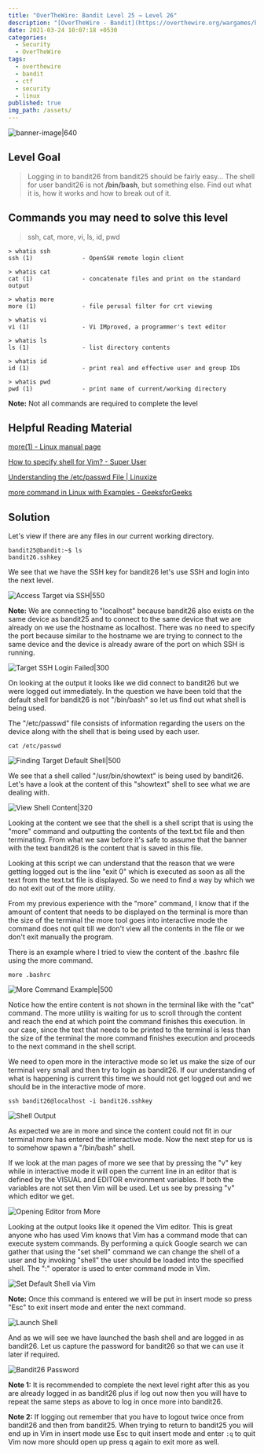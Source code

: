 ```yaml
---
title: "OverTheWire: Bandit Level 25 → Level 26"
description: "[OverTheWire - Bandit](https://overthewire.org/wargames/bandit/bandit26.html)"
date: 2021-03-24 10:07:18 +0530
categories:
  - Security
  - OverTheWire
tags:
  - overthewire
  - bandit
  - ctf
  - security
  - linux
published: true
img_path: /assets/
---
```


![banner-image|640](overthewire-banner.png)

## Level Goal

> Logging in to bandit26 from bandit25 should be fairly easy… The shell for user bandit26 is not **/bin/bash**, but something else. Find out what it is, how it works and how to break out of it.

## Commands you may need to solve this level

> ssh, cat, more, vi, ls, id, pwd

```
> whatis ssh  
ssh (1)              - OpenSSH remote login client

> whatis cat  
cat (1)              - concatenate files and print on the standard output

> whatis more  
more (1)             - file perusal filter for crt viewing

> whatis vi  
vi (1)               - Vi IMproved, a programmer's text editor

> whatis ls  
ls (1)               - list directory contents

> whatis id  
id (1)               - print real and effective user and group IDs

> whatis pwd  
pwd (1)              - print name of current/working directory
```

**Note:** Not all commands are required to complete the level

## Helpful Reading Material

[more(1) - Linux manual page](https://man7.org/linux/man-pages/man1/more.1.html)

[How to specify shell for Vim? - Super User](https://superuser.com/questions/287994/how-to-specify-shell-for-vim)

[Understanding the /etc/passwd File \| Linuxize](https://linuxize.com/post/etc-passwd-file/)

[more command in Linux with Examples - GeeksforGeeks](https://www.geeksforgeeks.org/more-command-in-linux-with-examples/)

## Solution

Let's view if there are any files in our current working directory.

```
bandit25@bandit:~$ ls
bandit26.sshkey
```

We see that we have the SSH key for bandit26 let's use SSH and login into the next level.

![Access Target via SSH|550](images/bandit-25-26/target-ssh-login.png)

**Note:** We are connecting to "localhost" because bandit26 also exists on the same device as bandit25 and to connect to the same device that we are already on we use the hostname as localhost. There was no need to specify the port because similar to the hostname we are trying to connect to the same device and the device is already aware of the port on which SSH is running.

![Target SSH Login Failed|300](images/bandit-25-26/target-ssh-login-2.png)

On looking at the output it looks like we did connect to bandit26 but we were logged out immediately. In the question we have been told that the default shell for bandit26 is not "/bin/bash" so let us find out what shell is being used.

The "/etc/passwd" file consists of information regarding the users on the device along with the shell that is being used by each user.

```
cat /etc/passwd
```

![Finding Target Default Shell|500](images/bandit-25-26/target-default-shell.png)

We see that a shell called "/usr/bin/showtext" is being used by bandit26. Let's have a look at the content of this "showtext" shell to see what we are dealing with.

![View Shell Content|320](images/bandit-25-26/shell-content.png)

Looking at the content we see that the shell is a shell script that is using the "more" command and outputting the contents of the text.txt file and then terminating. From what we saw before it's safe to assume that the banner with the text bandit26 is the content that is saved in this file.

Looking at this script we can understand that the reason that we were getting logged out is the line "exit 0" which is executed as soon as all the text from the text.txt file is displayed. So we need to find a way by which we do not exit out of the more utility.

From my previous experience with the "more" command, I know that if the amount of content that needs to be displayed on the terminal is more than the size of the terminal the more tool goes into interactive mode the command does not quit till we don't view all the contents in the file or we don't exit manually the program.

There is an example where I tried to view the content of the .bashrc file using the more command.

```
more .bashrc
```

![More Command Example|500](images/bandit-25-26/more-example.png)

Notice how the entire content is not shown in the terminal like with the "cat" command. The more utility is waiting for us to scroll through the content and reach the end at which point the command finishes this execution.
In our case, since the text that needs to be printed to the terminal is less than the size of the terminal the more command finishes execution and proceeds to the next command in the shell script.

We need to open more in the interactive mode so let us make the size of our terminal very small and then try to login as bandit26. If our understanding of what is happening is current this time we should not get logged out and we should be in the interactive mode of more.

```
ssh bandit26@localhost -i bandit26.sshkey
```

![Shell Output](images/bandit-25-26/shell-output.png)

As expected we are in more and since the content could not fit in our terminal more has entered the interactive mode. Now the next step for us is to somehow spawn a "/bin/bash" shell.

If we look at the man pages of more we see that by pressing the "v" key while in interactive mode it will open the current line in an editor that is defined by the VISUAL and EDITOR environment variables. If both the variables are not set then Vim will be used. Let us see by pressing "v" which editor we get.

![Opening Editor from More](images/bandit-25-26/opening-editor.png)

Looking at the output looks like it opened the Vim editor. This is great anyone who has used Vim knows that Vim has a command mode that can execute system commands. By performing a quick Google search we can gather that using the "set shell" command we can change the shell of a user and by invoking "shell" the user should be loaded into the specified shell. The ":" operator is used to enter command mode in Vim.

![Set Default Shell via Vim](images/bandit-25-26/default-shell-via-vim.png)

**Note:** Once this command is entered we will be put in insert mode so press "Esc" to exit insert mode and enter the next command.

![Launch Shell](images/bandit-25-26/launch-shell.png)

And as we will see we have launched the bash shell and are logged in as bandit26. Let us capture the password for bandit26 so that we can use it later if required.

![Bandit26 Password](images/bandit-25-26/bandit26-password.png)

**Note 1:** It is recommended to complete the next level right after this as you are already logged in as bandit26 plus if log out now then you will have to repeat the same steps as above to log in once more into bandit26.

**Note 2:** If logging out remember that you have to logout twice once from bandit26 and then from bandit25. When trying to return to bandit25 you will end up in Vim in insert mode use Esc to quit insert mode and enter `:q` to quit Vim now more should open up press q again to exit more as well.